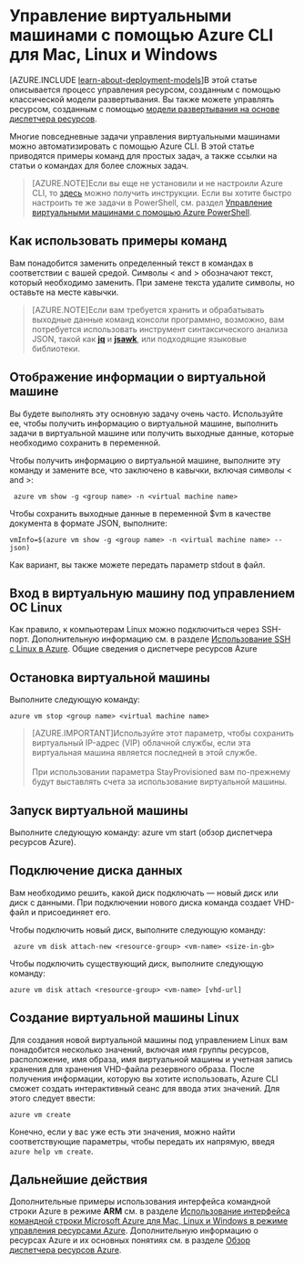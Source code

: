 <properties
   pageTitle="Управление виртуальными машинами Azure с помощью Azure CLI | Microsoft Azure"
   description="Описывается управление виртуальными машинами Azure с помощью Azure CLI для Mac, Linux и Windows."
   services="virtual-machines"
   documentationCenter="virtual-machines"
   authors="dlepow"
   manager="timlt"
   editor=""
   tags="azure-service-management"/>

   <tags
   ms.service="virtual-machines"
   ms.devlang="na"
   ms.topic="article"
   ms.tgt_pltfrm="vm-linux"
   ms.workload="infrastructure-services"
   ms.date="06/09/2015"
   ms.author="danlep"/>

# Управление виртуальными машинами с помощью Azure CLI для Mac, Linux и Windows

[AZURE.INCLUDE [learn-about-deployment-models](../../includes/learn-about-deployment-models-include.md)]В этой статье описывается процесс управления ресурсом, созданным с помощью классической модели развертывания. Вы также можете управлять ресурсом, созданным с помощью [модели развертывания на основе диспетчера ресурсов](virtual-machines-how-to-automate-azure-resource-manager.md).

Многие повседневные задачи управления виртуальными машинами можно автоматизировать с помощью Azure CLI. В этой статье приводятся примеры команд для простых задач, а также ссылки на статьи о командах для более сложных задач.

>[AZURE.NOTE]Если вы еще не установили и не настроили Azure CLI, то [здесь](../xplat-cli-install.md) можно получить инструкции. Если вы хотите быстро настроить те же задачи в PowerShell, см. раздел [Управление виртуальными машинами с помощью Azure PowerShell](virtual-machines-manage-vms-powershell.md).

## Как использовать примеры команд
Вам понадобится заменить определенный текст в командах в соответствии с вашей средой. Символы < and > обозначают текст, который необходимо заменить. При замене текста удалите символы, но оставьте на месте кавычки.

> [AZURE.NOTE]Если вам требуется хранить и обрабатывать выходные данные команд консоли программно, возможно, вам потребуется использовать инструмент синтаксического анализа JSON, такой как **[jq](https://github.com/stedolan/jq)** и **[jsawk](https://github.com/micha/jsawk)**, или подходящие языковые библиотеки.

## Отображение информации о виртуальной машине

Вы будете выполнять эту основную задачу очень часто. Используйте ее, чтобы получить информацию о виртуальной машине, выполнить задачи в виртуальной машине или получить выходные данные, которые необходимо сохранить в переменной.

Чтобы получить информацию о виртуальной машине, выполните эту команду и замените все, что заключено в кавычки, включая символы < and >:

     azure vm show -g <group name> -n <virtual machine name>

Чтобы сохранить выходные данные в переменной $vm в качестве документа в формате JSON, выполните:

    vmInfo=$(azure vm show -g <group name> -n <virtual machine name> --json)

Как вариант, вы также можете передать параметр stdout в файл.

## Вход в виртуальную машину под управлением ОС Linux

Как правило, к компьютерам Linux можно подключиться через SSH-порт. Дополнительную информацию см. в разделе [Использование SSH с Linux в Azure](virtual-machines-linux-use-ssh-key.md). Общие сведения о диспетчере ресурсов Azure
## Остановка виртуальной машины

Выполните следующую команду:

    azure vm stop <group name> <virtual machine name>

>[AZURE.IMPORTANT]Используйте этот параметр, чтобы сохранить виртуальный IP-адрес (VIP) облачной службы, если эта виртуальная машина является последней в этой службе. <br><br> При использовании параметра StayProvisioned вам по-прежнему будут выставлять счета за использование виртуальной машины.

## Запуск виртуальной машины

Выполните следующую команду: azure vm start (обзор диспетчера ресурсов Azure). <group name><virtual machine name>

## Подключение диска данных

Вам необходимо решить, какой диск подключать — новый диск или диск с данными. При подключении нового диска команда создает VHD-файл и присоединяет его.

Чтобы подключить новый диск, выполните следующую команду:

     azure vm disk attach-new <resource-group> <vm-name> <size-in-gb>

Чтобы подключить существующий диск, выполните следующую команду:

    azure vm disk attach <resource-group> <vm-name> [vhd-url]

## Создание виртуальной машины Linux

Для создания новой виртуальной машины под управлением Linux вам понадобится несколько значений, включая имя группы ресурсов, расположение, имя образа, имя виртуальной машины и учетная запись хранения для хранения VHD-файла резервного образа. После получения информации, которую вы хотите использовать, Azure CLI сможет создать интерактивный сеанс для ввода этих значений. Для этого следует ввести:

    azure vm create

Конечно, если у вас уже есть эти значения, можно найти соответствующие параметры, чтобы передать их напрямую, введя `azure help vm create`.

## Дальнейшие действия

Дополнительные примеры использования интерфейса командной строки Azure в режиме **ARM** см. в разделе [Использование интерфейса командной строки Microsoft Azure для Mac, Linux и Windows в режиме управления ресурсами Azure](../xplat-cli-resource-manager.md). Дополнительную информацию о ресурсах Azure и их основных понятиях см. в разделе [Обзор диспетчера ресурсов Azure](../resource-group-overview.md).

<!---HONumber=Sept15_HO4-->